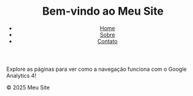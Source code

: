 <html lang="en">
<head>
    <meta charset="UTF-8">
    <meta name="viewport" content="width=device-width, initial-scale=1.0">
    <title>Home - Meu Site</title>
    <!-- Google Analytics -->
    <script async src="https://www.googletagmanager.com/gtag/js?id=G-XXXXXXXXXX"></script>
    <script>
        window.dataLayer = window.dataLayer || [];
        function gtag(){dataLayer.push(arguments);}
        gtag('js', new Date());
        gtag('config', 'G-XXXXXXXXXX'); // Substitua pelo seu ID de medição do GA4
    </script>
</head>
<!-- Google tag (gtag.js) -->
<script async src="https://www.googletagmanager.com/gtag/js?id=G-1P2ZZWV7ZB"></script>
<script>
  window.dataLayer = window.dataLayer || [];
  function gtag(){dataLayer.push(arguments);}
  gtag('js', new Date());

  gtag('config', 'G-1P2ZZWV7ZB');
</script>
<body>
    <header>
        <h1>Bem-vindo ao Meu Site</h1>
        <nav>
            <ul>
                <li><a href="index.html">Home</a></li>
                <li><a href="about.html">Sobre</a></li>
                <li><a href="contact.html">Contato</a></li>
            </ul>
        </nav>
    </header>
    <main>
        <p>Explore as páginas para ver como a navegação funciona com o Google Analytics 4!</p>
    </main>
    <footer>
        <p>&copy; 2025 Meu Site</p>
    </footer>
</body>
</html>

